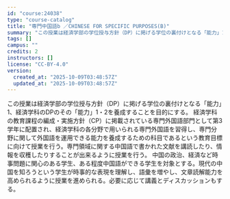 ```yaml
---
id: "course:24038"
type: "course-catalog"
title: "専門中国語b ／CHINESE FOR SPECIFIC PURPOSES(B)"
summary: "この授業は経済学部の学位授与方針（DP）に掲げる学位の裏付けとなる「能力」1、経済学科のDPのその「能力」1・2を養成することを目的にする。 経済学科の教育課程の編成・実施方針（CP）に掲載されている専門外国語部門として第3学年に配置され、…"
tags: []
campus: ""
credits: 2
instructors: []
license: "CC-BY-4.0"
version:
  created_at: "2025-10-09T03:48:57Z"
  updated_at: "2025-10-09T03:48:57Z"
---
```

この授業は経済学部の学位授与方針（DP）に掲げる学位の裏付けとなる「能力」1、経済学科のDPのその「能力」1・2を養成することを目的にする。 経済学科の教育課程の編成・実施方針（CP）に掲載されている専門外国語部門として第3学年に配置され、経済学科の各分野で用いられる専門外国語を習得し、専門分野に関して外国語を運用できる能力を養成するための科目であるという教育目標に向けて授業を行う。専門領域に関する中国語で書かれた文献を講読したり、情報を収穫したりすることが出来るように授業を行う。 中国の政治、経済など時事問題に関心のある学生、ある程度中国語ができる学生を対象とする。現代の中国を知ろうという学生が時事的な表現を理解し、語彙を増やし、文章読解能力を高められるように授業を進められる。必要に応じて講義とディスカッションもする。
